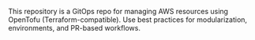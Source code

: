 <!-- Use this file to provide workspace-specific custom instructions to Copilot. For more details, visit https://code.visualstudio.com/docs/copilot/copilot-customization#_use-a-githubcopilotinstructionsmd-file -->

This repository is a GitOps repo for managing AWS resources using OpenTofu (Terraform-compatible). Use best practices for modularization, environments, and PR-based workflows.
